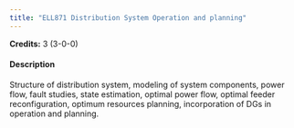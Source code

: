 ```yaml
---
title: "ELL871 Distribution System Operation and planning"
---
```

**Credits:** 3 (3-0-0)

#### Description
Structure of distribution system, modeling of system components, power flow, fault studies, state estimation, optimal power flow, optimal feeder reconfiguration, optimum resources planning, incorporation of DGs in operation and planning.